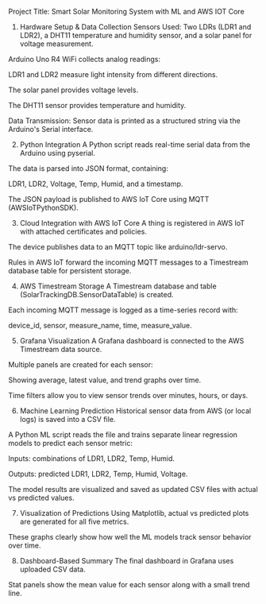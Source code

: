 Project Title: Smart Solar Monitoring System with ML and AWS IOT Core
1. Hardware Setup & Data Collection
Sensors Used: Two LDRs (LDR1 and LDR2), a DHT11 temperature and humidity sensor, and a solar panel for voltage measurement.

Arduino Uno R4 WiFi collects analog readings:

LDR1 and LDR2 measure light intensity from different directions.

The solar panel provides voltage levels.

The DHT11 sensor provides temperature and humidity.

Data Transmission: Sensor data is printed as a structured string via the Arduino's Serial interface.

2. Python Integration
A Python script reads real-time serial data from the Arduino using pyserial.

The data is parsed into JSON format, containing:

LDR1, LDR2, Voltage, Temp, Humid, and a timestamp.

The JSON payload is published to AWS IoT Core using MQTT (AWSIoTPythonSDK).

3. Cloud Integration with AWS IoT Core
A thing is registered in AWS IoT with attached certificates and policies.

The device publishes data to an MQTT topic like arduino/ldr-servo.

Rules in AWS IoT forward the incoming MQTT messages to a Timestream database table for persistent storage.

4. AWS Timestream Storage
A Timestream database and table (SolarTrackingDB.SensorDataTable) is created.

Each incoming MQTT message is logged as a time-series record with:

device_id, sensor, measure_name, time, measure_value.

5. Grafana Visualization
A Grafana dashboard is connected to the AWS Timestream data source.

Multiple panels are created for each sensor:

Showing average, latest value, and trend graphs over time.

Time filters allow you to view sensor trends over minutes, hours, or days.

6. Machine Learning Prediction
Historical sensor data from AWS (or local logs) is saved into a CSV file.

A Python ML script reads the file and trains separate linear regression models to predict each sensor metric:

Inputs: combinations of LDR1, LDR2, Temp, Humid.

Outputs: predicted LDR1, LDR2, Temp, Humid, Voltage.

The model results are visualized and saved as updated CSV files with actual vs predicted values.

7. Visualization of Predictions
Using Matplotlib, actual vs predicted plots are generated for all five metrics.

These graphs clearly show how well the ML models track sensor behavior over time.

8. Dashboard-Based Summary
The final dashboard in Grafana uses uploaded CSV data.

Stat panels show the mean value for each sensor along with a small trend line.



